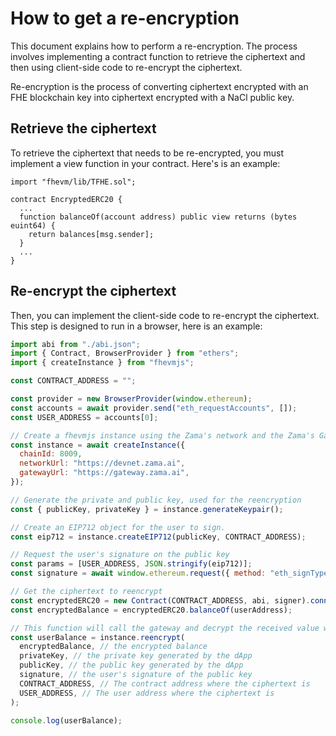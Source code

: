 # How to get a re-encryption

This document explains how to perform a re-encryption. The process involves implementing a contract function to retrieve the ciphertext and then using client-side code to re-encrypt the ciphertext.


Re-encryption is the process of converting ciphertext encrypted with an FHE blockchain key into ciphertext encrypted with a NaCl public key. 

## Retrieve the ciphertext
To retrieve the ciphertext that needs to be re-encrypted, you must implement a view function in your contract. Here's is an example:

```solidity
import "fhevm/lib/TFHE.sol";

contract EncryptedERC20 {
  ...
  function balanceOf(account address) public view returns (bytes euint64) {
    return balances[msg.sender];
  }
  ...
}
```
## Re-encrypt the ciphertext
Then, you can implement the client-side code to re-encrypt the ciphertext. This step is designed to run in a browser, here is an example:

```javascript
import abi from "./abi.json";
import { Contract, BrowserProvider } from "ethers";
import { createInstance } from "fhevmjs";

const CONTRACT_ADDRESS = "";

const provider = new BrowserProvider(window.ethereum);
const accounts = await provider.send("eth_requestAccounts", []);
const USER_ADDRESS = accounts[0];

// Create a fhevmjs instance using the Zama's network and the Zama's Gateway
const instance = await createInstance({
  chainId: 8009,
  networkUrl: "https://devnet.zama.ai",
  gatewayUrl: "https://gateway.zama.ai",
});

// Generate the private and public key, used for the reencryption
const { publicKey, privateKey } = instance.generateKeypair();

// Create an EIP712 object for the user to sign.
const eip712 = instance.createEIP712(publicKey, CONTRACT_ADDRESS);

// Request the user's signature on the public key
const params = [USER_ADDRESS, JSON.stringify(eip712)];
const signature = await window.ethereum.request({ method: "eth_signTypedData_v4", params });

// Get the ciphertext to reencrypt
const encryptedERC20 = new Contract(CONTRACT_ADDRESS, abi, signer).connect(provider);
const encryptedBalance = encryptedERC20.balanceOf(userAddress);

// This function will call the gateway and decrypt the received value with the provided private key
const userBalance = instance.reencrypt(
  encryptedBalance, // the encrypted balance
  privateKey, // the private key generated by the dApp
  publicKey, // the public key generated by the dApp
  signature, // the user's signature of the public key
  CONTRACT_ADDRESS, // The contract address where the ciphertext is
  USER_ADDRESS, // The user address where the ciphertext is
);

console.log(userBalance);
```

